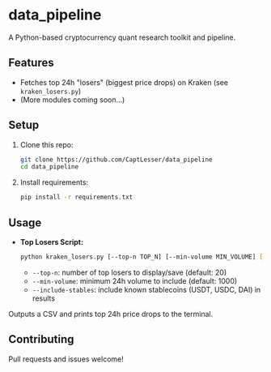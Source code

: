# data_pipeline

A Python-based cryptocurrency quant research toolkit and pipeline.

## Features
- Fetches top 24h "losers" (biggest price drops) on Kraken (see `kraken_losers.py`)
- (More modules coming soon...)

## Setup

1. Clone this repo:
    ```sh
    git clone https://github.com/CaptLesser/data_pipeline
    cd data_pipeline
    ```

2. Install requirements:
    ```sh
    pip install -r requirements.txt
    ```

## Usage

- **Top Losers Script:**
    ```sh
    python kraken_losers.py [--top-n TOP_N] [--min-volume MIN_VOLUME] [--include-stables]
    ```
    - `--top-n`: number of top losers to display/save (default: 20)
    - `--min-volume`: minimum 24h volume to include (default: 1000)
    - `--include-stables`: include known stablecoins (USDT, USDC, DAI) in results

Outputs a CSV and prints top 24h price drops to the terminal.

## Contributing

Pull requests and issues welcome!
